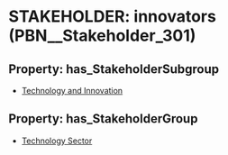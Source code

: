 # STAKEHOLDER: __innovators__ (PBN__Stakeholder_301)

## Property: has_StakeholderSubgroup

* [Technology and Innovation](PBN__StakeholderSubgroup_61)

## Property: has_StakeholderGroup

* [Technology Sector](PBN__StakeholderGroup_12)

